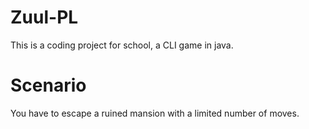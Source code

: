# Zuul-PL
This is a coding project for school, a CLI game in java.

# Scenario
You have to escape a ruined mansion with a limited number of moves.
